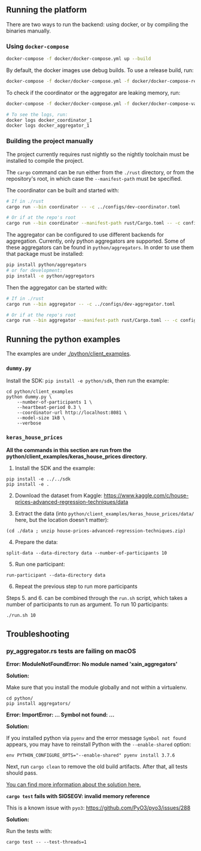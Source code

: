 ## Running the platform

There are two ways to run the backend: using docker, or by compiling
the binaries manually.

### Using `docker-compose`

```bash
docker-compose -f docker/docker-compose.yml up --build
```

By default, the docker images use debug builds. To use a release build, run:

```bash
docker-compose -f docker/docker-compose.yml -f docker/docker-compose-release.yml up --build
```

To check if the coordinator or the aggregator are leaking memory, run:

```bash
docker-compose -f docker/docker-compose.yml -f docker/docker-compose-valgrind.yml up --build

# To see the logs, run:
docker logs docker_coordinator_1
docker logs docker_aggregator_1
```

### Building the project manually

The project currently requires rust nightly so the nightly toolchain
must be installed to compile the project.

The `cargo` command can be run either from the `./rust` directory, or
from the repository's root, in which case the `--manifest-path` must
be specified.

The coordinator can be built and started with:

```bash
# If in ./rust
cargo run --bin coordinator -- -c ../configs/dev-coordinator.toml

# Or if at the repo's root
cargo run --bin coordinator --manifest-path rust/Cargo.toml -- -c configs/dev-coordinator.toml
```

The aggregator can be configured to use different backends for
aggregation. Currently, only python aggregators are supported. Some of
these aggregators can be found in `python/aggregators`. In order to
use them that package must be installed:

```bash
pip install python/aggregators
# or for development:
pip install -e python/aggregators
```

Then the aggregator can be started with:

```bash
# If in ./rust
cargo run --bin aggregator -- -c ../configs/dev-aggregator.toml

# Or if at the repo's root
cargo run --bin aggregator --manifest-path rust/Cargo.toml -- -c configs/dev-aggregator.toml
```

## Running the python examples

The examples are under [./python/client_examples](./python/client_examples).

### `dummy.py`

Install the SDK: `pip install -e python/sdk`, then run the example:

```
cd python/client_examples
python dummy.py \
    --number-of-participants 1 \
    --heartbeat-period 0.3 \
    --coordinator-url http://localhost:8081 \
    --model-size 1kB \
    --verbose
```

### `keras_house_prices`

**All the commands in this section are run from the
python/client_examples/keras_house_prices directory.**

1. Install the SDK and the example:

```
pip install -e ../../sdk
pip install -e .
```

2. Download the dataset from Kaggle:
   https://www.kaggle.com/c/house-prices-advanced-regression-techniques/data

3. Extract the data (into
   `python/client_examples/keras_house_prices/data/` here, but the
   location doesn't matter):

```
(cd ./data ; unzip house-prices-advanced-regression-techniques.zip)
```

4. Prepare the data:

```
split-data --data-directory data --number-of-participants 10
```

5. Run one participant:

```
run-participant --data-directory data
```

6. Repeat the previous step to run more participants

Steps 5. and 6. can be combined through the `run.sh` script, which
takes a number of participants to run as argument. To run 10
participants:

```bash
./run.sh 10
```

## Troubleshooting

### py_aggregator.rs tests are failing on macOS

**Error: ModuleNotFoundError: No module named 'xain_aggregators'**

__Solution:__

Make sure that you install the module globally and not within a virtualenv.

```shell
cd python/
pip install aggregators/
```

**Error: ImportError: ... Symbol not found: ...**

__Solution:__

If you installed python via `pyenv` and the error message `Symbol not found` appears, you may have
to reinstall Python with the `--enable-shared` option:

`env PYTHON_CONFIGURE_OPTS="--enable-shared" pyenv install 3.7.6`

Next, run `cargo clean` to remove the old build artifacts. After that, all tests should pass.

[You can find more information about the solution here.](https://github.com/PyO3/pyo3/issues/742#issuecomment-577332616)

**`cargo test` fails with SIGSEGV: invalid memory reference**

This is a known issue with `pyo3`: https://github.com/PyO3/pyo3/issues/288

__Solution:__

Run the tests with:

```none
cargo test -- --test-threads=1
```

